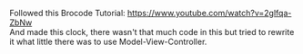 Followed this Brocode Tutorial: https://www.youtube.com/watch?v=2glfqa-ZbNw <br/>
And made this clock, there wasn't that much code in this but tried to rewrite it what little there was to use Model-View-Controller.
